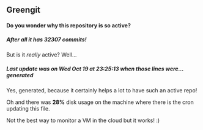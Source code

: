 ## Greengit

#### Do you wonder why this repository is so active?

##### After all it has 32307 commits!

But is it *really* active? Well...

##### Last update was on Wed Oct 19 at 23:25:13 when those lines were... generated

Yes, generated, because it certainly helps a lot to have such an active repo!

Oh and there was **28%** disk usage on the machine
where there is the cron updating this file.

Not the best way to monitor a VM in the cloud but it works! :)
